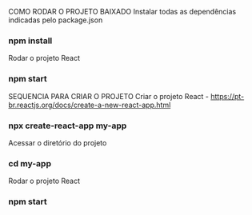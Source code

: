 COMO RODAR O PROJETO BAIXADO
Instalar todas as dependências indicadas pelo package.json
### npm install

Rodar o projeto React
### npm start

SEQUENCIA PARA CRIAR O PROJETO
Criar o projeto React - https://pt-br.reactjs.org/docs/create-a-new-react-app.html
### npx create-react-app my-app

Acessar o diretório do projeto
### cd my-app

Rodar o projeto React
### npm start